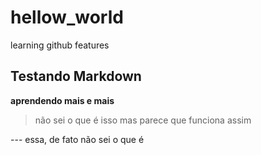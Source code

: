 # hellow_world
learning github features

## Testando Markdown

**aprendendo mais e mais**
> não sei o que é isso
> mas parece que funciona assim

--- essa, de fato não sei o que é
